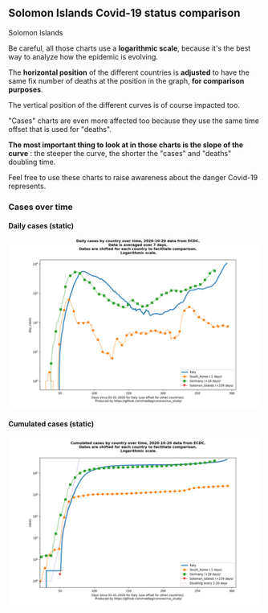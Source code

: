 ## Solomon Islands Covid-19 status comparison 

Solomon Islands



Be careful, all those charts use a **logarithmic scale**, because it's the best way to analyze how the epidemic is evolving.
 
The **horizontal position** of the different countries is **adjusted** to have the same fix number of deaths at the position in the graph, **for comparison purposes**.

The vertical position of the different curves is of course impacted too.

"Cases" charts are even more affected too because they use the same time offset that is used for "deaths".

**The most important thing to look at in those charts is the slope of the curve** : the steeper the curve, the shorter the "cases" and "deaths" doubling time.

Feel free to use these charts to raise awareness about the danger Covid-19 represents. 


 
### Cases over time
 
#### Daily cases (static)
![Solomon Islands covid-19 daily cases static chart](https://raw.githubusercontent.com/madlag/coronavirus_study/master/notebooks/graphs/2020-10-20/countries/Solomon_Islands/2020-10-20_Solomon_Islands_day_cases.png "Solomon Islands covid-19 day_cases static chart")   
 
#### Cumulated cases (static)
![Solomon Islands covid-19 cumulated cases static chart](https://raw.githubusercontent.com/madlag/coronavirus_study/master/notebooks/graphs/2020-10-20/countries/Solomon_Islands/2020-10-20_Solomon_Islands_cases.png "Solomon Islands covid-19 cases static chart")   

